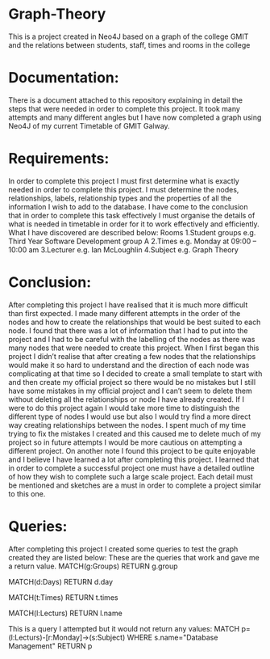# Graph-Theory
This is a project created in Neo4J based on a graph of the college GMIT and the relations between students, staff, times and rooms in the college

# Documentation:
There is a document attached to this repository explaining in detail the steps that were needed in order to complete this project. It took many attempts and many different angles but I have now completed a graph using Neo4J of my current Timetable of GMIT Galway.

# Requirements:
In order to complete this project I must first determine what is exactly needed in order to complete this project. I must determine the nodes, relationships, labels, relationship types and the properties of all the information I wish to add to the database. I have come to the conclusion that in order to complete this task effectively I must organise the details of what is needed in timetable in order for it to work effectively and efficiently. What I have discovered are described below:
Rooms
1.Student groups e.g. Third Year Software Development group A
2.Times e.g. Monday at 09:00 – 10:00 am
3.Lecturer e.g. Ian McLoughlin 
4.Subject e.g. Graph Theory

# Conclusion:
After completing this project I have realised that it is much more difficult than first expected. I made many different attempts in the order of the nodes and how to create the relationships that would be best suited to each node. I found that there was a lot of information that I had to put into the project and I had to be careful with the labelling of the nodes as there was many nodes that were needed to create this project. When I first began this project I didn’t realise that after creating a few nodes that the relationships would make it so hard to understand and the direction of each node was complicating at that time so I decided to create a small template to start with and then create my official project so there would be no mistakes but I still have some mistakes in my official project and I can’t seem to delete them without deleting all the relationships or node I have already created. If I were to do this project again I would take more time to distinguish the different type of nodes I would use but also I would try find a more direct way creating relationships between the nodes. I spent much of my time trying to fix the mistakes I created and this caused me to delete much of my project so in future attempts I would be more cautious on attempting a different project.
On another note I found this project to be quite enjoyable and I believe I have learned a lot after completing this project. I learned that in order to complete a successful project one must have a detailed outline of how they wish to complete such a large scale project. Each detail must be mentioned and sketches are a must in order to complete a project similar to this one.

# Queries: 
After completing this project I created some queries to test the graph created they are listed below:
These are the queries that work and gave me a return value.
MATCH(g:Groups) RETURN g.group

MATCH(d:Days) RETURN d.day

MATCH(t:Times) RETURN t.times

MATCH(l:Lecturs) RETURN l.name

This is a query I attempted but it would not return any values:
MATCH p=(l:Lecturs)-[r:Monday]->(s:Subject) WHERE s.name="Database Management" RETURN p





